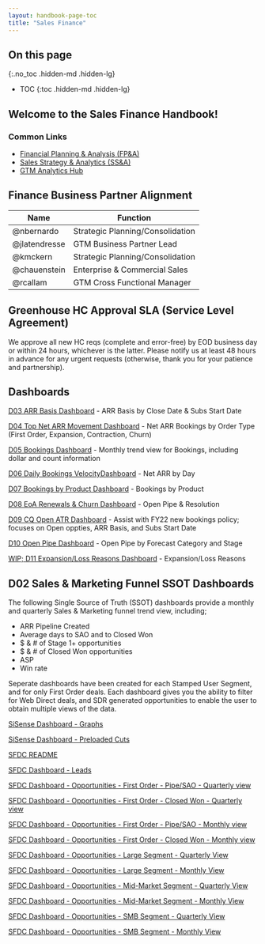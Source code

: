 ```yaml
---
layout: handbook-page-toc
title: "Sales Finance"
---
```


## On this page
{:.no_toc .hidden-md .hidden-lg}

- TOC
{:toc .hidden-md .hidden-lg}

## Welcome to the Sales Finance Handbook!

### Common Links
 * [Financial Planning & Analysis (FP&A)](/handbook/finance/financial-planning-and-analysis/)
 * [Sales Strategy & Analytics (SS&A)](/handbook/sales/field-operations/sales-strategy/)
 * [GTM Analytics Hub](/handbook/finance/financial-planning-and-analysis/sales-finance/gtm-analytics-hub)

## Finance Business Partner Alignment

| Name | Function |
| -------- | ---- |
| @nbernardo  | Strategic Planning/Consolidation |
| @jlatendresse| GTM Business Partner Lead |
| @kmckern | Strategic Planning/Consolidation |
| @chauenstein | Enterprise & Commercial Sales | |
| @rcallam | GTM Cross Functional Manager |


## Greenhouse HC Approval SLA (Service Level Agreement)
We approve all new HC reqs (complete and error-free) by EOD business day or within 24 hours, whichever is the latter. Please notify us at least 48 hours in advance for any urgent requests (otherwise, thank you for your patience and partnership).

## Dashboards
[D03 ARR Basis Dashboard](https://gitlab.my.salesforce.com/01Z4M000000oXKR) - ARR Basis by Close Date & Subs Start Date

[D04 Top Net ARR Movement Dashboard](https://gitlab.my.salesforce.com/01Z4M000000oXnE) - Net ARR Bookings by Order Type (First Order, Expansion, Contraction, Churn)

[D05 Bookings Dashboard](https://gitlab.my.salesforce.com/01Z4M000000oXuF) - Monthly trend view for Bookings, including dollar and count information

[D06 Daily Bookings VelocityDashboard](https://gitlab.my.salesforce.com/01Z4M000000oYR2) - Net ARR by Day

[D07 Bookings by Product Dashboard](https://gitlab.my.salesforce.com/01Z4M000000oY9S) - Bookings by Product

[D08 EoA Renewals & Churn Dashboard](https://gitlab.my.salesforce.com/01Z4M000000oYRb) - Open Pipe & Resolution

[D09 CQ Open ATR Dashboard](https://gitlab.my.salesforce.com/01Z4M000000oYUa) - Assist with FY22 new bookings policy; focuses on Open oppties, ARR Basis, and Subs Start Date

[D10 Open Pipe Dashboard](https://gitlab.my.salesforce.com/01Z4M000000oYlJ) - Open Pipe by Forecast Category and Stage

[WIP; D11 Expansion/Loss Reasons Dashboard](https://gitlab.my.salesforce.com/01Z4M000000oYpa) - Expansion/Loss Reasons

## D02 Sales & Marketing Funnel SSOT Dashboards
The following Single Source of Truth (SSOT) dashboards provide a monthly and quarterly Sales & Marketing funnel trend view, including; 
- ARR Pipeline Created
- Average days to SAO and to Closed Won
- $ & # of Stage 1+ opportunities
- $ & # of Closed Won opportunities
- ASP
- Win rate

Seperate dashboards have been created for each Stamped User Segment, and for only First Order deals. Each dashboard gives you the ability to filter for Web Direct deals, and SDR generated opportunities to enable the user to obtain multiple views of the data. 

[SiSense Dashboard - Graphs](https://app.periscopedata.com/app/gitlab/761665/TD:-Sales-Funnel---Target-vs.-Actual)

[SiSense Dashboard - Preloaded Cuts](https://app.periscopedata.com/app/gitlab/828239/TD:-Sales-Funnel-Management-View---Preloaded-Cuts)

[SFDC README](https://bit.ly/3aMJz6n)

[SFDC Dashboard - Leads](https://gitlab.my.salesforce.com/01Z4M000000oXUb)

[SFDC Dashboard - Opportunities - First Order - Pipe/SAO - Quarterly view](https://gitlab.my.salesforce.com/01Z4M000000oY9r)

[SFDC Dashboard - Opportunities - First Order - Closed Won - Quarterly view](https://gitlab.my.salesforce.com/01Z4M000000oXZW)

[SFDC Dashboard - Opportunities - First Order - Pipe/SAO - Monthly view](https://gitlab.my.salesforce.com/01Z4M000000oY9m)

[SFDC Dashboard - Opportunities - First Order - Closed Won - Monthly view](https://gitlab.my.salesforce.com/01Z4M000000oXUR)

[SFDC Dashboard - Opportunities - Large Segment - Quarterly View](https://gitlab.my.salesforce.com/01Z4M000000oXZb)

[SFDC Dashboard - Opportunities - Large Segment - Monthly View](https://gitlab.my.salesforce.com/01Z4M000000oXZg)

[SFDC Dashboard - Opportunities - Mid-Market Segment - Quarterly View](https://gitlab.my.salesforce.com/01Z4M000000oXd4)

[SFDC Dashboard - Opportunities - Mid-Market Segment - Monthly View](https://gitlab.my.salesforce.com/01Z4M000000oXcu)

[SFDC Dashboard - Opportunities - SMB Segment - Quarterly View](https://gitlab.my.salesforce.com/01Z4M000000oXdT)

[SFDC Dashboard - Opportunities - SMB Segment - Monthly View](https://gitlab.my.salesforce.com/01Z4M000000oXdd)
